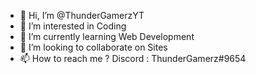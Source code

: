 - 👋 Hi, I’m @ThunderGamerzYT
- 👀 I’m interested in Coding
- 🌱 I’m currently learning Web Development
- 💞️ I’m looking to collaborate on Sites
- 📫 How to reach me ? Discord : ThunderGamerz#9654

<!---
ThunderGamerzYT/ThunderGamerzYT is a ✨ special ✨ repository because its `README.md` (this file) appears on your GitHub profile.
You can click the Preview link to take a look at your changes.
--->
